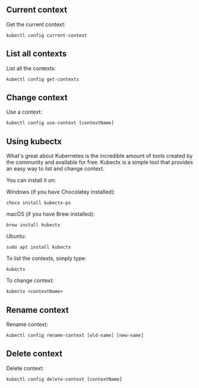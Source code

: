 ## Current context

Get the current context:

    kubectl config current-context

## List all contexts

List all the contexts:

    kubectl config get-contexts

## Change context

Use a context:

    kubectl config use-context [contextName]

## Using kubectx

What's great about Kubernetes is the incredible amount of tools created by the community and available for free.  Kubectx is a simple tool that provides an easy way to list and change context.

You can install it on:

Windows (if you have Chocolatey installed):

    choco install kubectx-ps

macOS (if you have Brew installed):

    brew install kubectx

Ubuntu:

    sudo apt install kubectx

To list the contexts, simply type:

    kubectx

To change context:

    kubectx <contextName>

## Rename context

Rename context:

    kubectl config rename-context [old-name] [new-name]

## Delete context

Delete context:

    kubectl config delete-context [contextName]